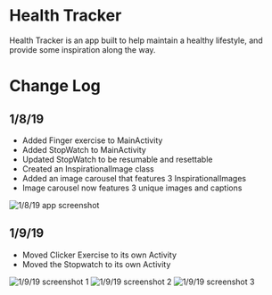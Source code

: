 # Health Tracker
Health Tracker is an app built to help maintain a healthy lifestyle, and provide some inspiration along the way.

# Change Log
## 1/8/19
* Added Finger exercise to MainActivity
* Added StopWatch to MainActivity
* Updated StopWatch to be resumable and resettable 
* Created an InspirationalImage class
* Added an image carousel that features 3 InspirationalImages
* Image carousel now features 3 unique images and captions

![1/8/19 app screenshot](screenshots/1-8-19_app.png)

## 1/9/19
* Moved Clicker Exercise to its own Activity
* Moved the Stopwatch to its own Activity

![1/9/19 screenshot 1](screenshots/1-9-19_1.png)
![1/9/19 screenshot 2](screenshots/1-9-19_2.png)
![1/9/19 screenshot 3](screenshots/1-9-19_3.png)